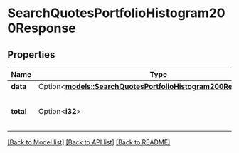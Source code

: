 # SearchQuotesPortfolioHistogram200Response

## Properties

Name | Type | Description | Notes
------------ | ------------- | ------------- | -------------
**data** | Option<[**models::SearchQuotesPortfolioHistogram200ResponseData**](SearchQuotesPortfolioHistogram_200_response_data.md)> |  | [optional]
**total** | Option<**i32**> | Total is the total number of results. | [optional]

[[Back to Model list]](../README.md#documentation-for-models) [[Back to API list]](../README.md#documentation-for-api-endpoints) [[Back to README]](../README.md)


